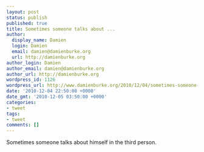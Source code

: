 ```yaml
---
layout: post
status: publish
published: true
title: Sometimes someone talks about ...
author:
  display_name: Damien
  login: Damien
  email: damien@damienburke.org
  url: http://damienburke.org
author_login: Damien
author_email: damien@damienburke.org
author_url: http://damienburke.org
wordpress_id: 1126
wordpress_url: http://www.damienburke.org/2010/12/04/sometimes-someone-talks-about/
date: '2010-12-04 22:50:00 +0000'
date_gmt: '2010-12-05 03:50:00 +0000'
categories:
- tweet
tags:
- tweet
comments: []
---
```

<p>Sometimes someone talks about himself in the third person.</p>
